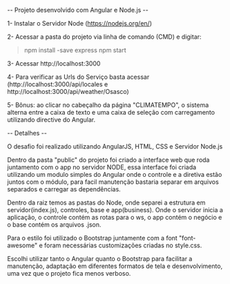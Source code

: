 -- Projeto desenvolvido com Angular e Node.js --

1- Instalar o Servidor Node (https://nodejs.org/en/)

2- Acessar a pasta do projeto via linha de comando (CMD) e digitar:
  >npm install -save express
  >npm start

3- Acessar http://localhost:3000

4- Para verificar as Urls do Serviço basta acessar (http://localhost:3000/api/locales e http://localhost:3000/api/weather/Osasco)

5- Bônus: ao clicar no cabeçalho da página "CLIMATEMPO", o sistema alterna entre a caixa de texto e uma caixa de seleção com carregamento utilizando directive do Angular.

-- Detalhes --

O desafio foi realizado utilizando AngularJS, HTML, CSS e Servidor Node.js

Dentro da pasta "public" do projeto foi criado a interface web que roda juntamento com o app no servidor NODE, essa interface foi criada utilizando um modulo simples do Angular onde o controle e a diretiva estão juntos com o módulo, para facil manutenção bastaria separar em arquivos separados e carregar as dependências.

Dentro da raiz temos as pastas do Node, onde separei a estrutura em servidor(index.js), controles, base e app(business). Onde o servidor inicia a aplicação, o controle contém as rotas para o ws, o app contém o negócio e o base contém os arquivos .json. 

Para o estilo foi utilizado o Bootstrap juntamente com a font "font-awesome" e foram necessárias customizações criadas no style.css.

Escolhi utilizar tanto o Angular quanto o Bootstrap para facilitar a manutenção, adaptação em diferentes formatos de tela e desenvolvimento, uma vez que o projeto fica menos verboso. 


